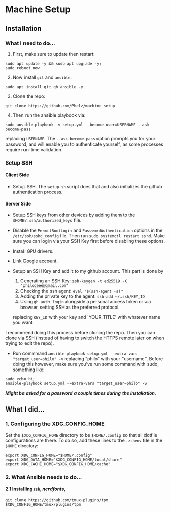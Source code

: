 # Machine Setup

## Installation

### What I need to do...

1. First, make sure to update then restart:
```
sudo apt update -y && sudo apt upgrade -y;
sudo reboot now
```
2. Now install `git` and `ansible`:
```
sudo apt install git gh ansible -y
```
3. Clone the repo:
```
git clone https://github.com/Phelz/machine_setup
```
4. Then run the ansible playbook via:
```
sudo ansible-playbook -v setup.yml --become-user=USERNAME --ask-become-pass
```
replacing `USERNAME`. The `--ask-become-pass` option prompts you for your password, and will enable you to authenticate yourself, as some processes require run-time validation.

### Setup SSH

#### Client Side

- Setup SSH. The `setup.sh` script does that and also initializes the github authentication process.

#### Server Side

- Setup SSH keys from other devices by adding them to the `$HOME/.ssh/authorized_keys` file.
- Disable the `PermitRootLogin` and `PasswordAuthentication` options in the `/etc/ssh/sshd_config` file. Then run `sudo systemctl restart sshd`. Make sure you can login via your SSH Key first before disabling these options. 



- Install GPU drivers.
- Link Google account.





- Setup an SSH Key and add it to my github account. This part is done by
    1. Generating an SSH Key: `ssh-keygen -t ed25519 -C "philogeee@gmail.com"`
    2. Checking the ssh agent: `eval "$(ssh-agent -s)"`
    3. Adding the private key to the agent: `ssh-add ~/.ssh/KEY_ID`
    4. Using `gh auth login` alongside a personal access token or via browser, setting SSH as the preferred protocol.
    <!-- 5. Add the key using `gh ssh-key add ~/.ssh/KEY_ID.pub --title "YOUR_TITLE"` -->
   replacing `KEY_ID` with your key and `YOUR_TITLE' with whatever name you want.

I recommend doing this process before cloning the repo. Then you can clone via SSH (instead of having to switch the HTTPS remote later on when trying to edit the repo).

- Run commmand `ansible-playbook setup.yml --extra-vars "target_user=philo" -v` replacing "philo" with your "username". Before doing this however, make sure you've run some command with sudo, something like:
```
sudo echo hi;
ansible-playbook setup.yml --extra-vars "target_user=philo" -v
```

***Might be asked for a password a couple times during the installation.***

## What I did...



###  1. Configuring the XDG_CONFIG_HOME

Set the `$XDG_CONFIG_HOME` directory to be `$HOME/.config` so that all dotfile configurations are there. To do so, add these lines to the `.zshenv` file in the `$HOME` directory:

```
export XDG_CONFIG_HOME="$HOME/.config"
export XDG_DATA_HOME="$XDG_CONFIG_HOME/local/share"
export XDG_CACHE_HOME="$XDG_CONFIG_HOME/cache"
```

### 2. What Ansible needs to do...

#### 2.1 Installing `zsh`, *nerdfonts*, 

`git clone https://github.com/tmux-plugins/tpm $XDG_CONFIG_HOME/tmux/plugins/tpm`



